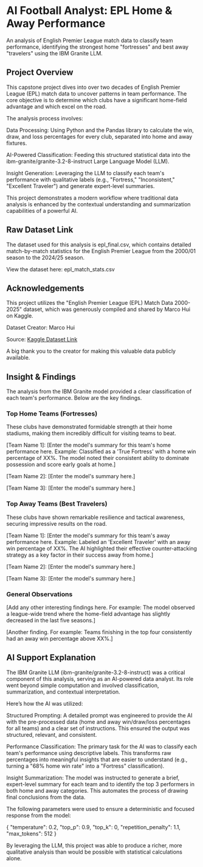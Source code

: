 # AI Football Analyst: EPL Home & Away Performance
An analysis of English Premier League match data to classify team performance, identifying the strongest home "fortresses" and best away "travelers" using the IBM Granite LLM.

## Project Overview
This capstone project dives into over two decades of English Premier League (EPL) match data to uncover patterns in team performance. The core objective is to determine which clubs have a significant home-field advantage and which excel on the road.

The analysis process involves:

Data Processing: Using Python and the Pandas library to calculate the win, draw, and loss percentages for every club, separated into home and away fixtures.

AI-Powered Classification: Feeding this structured statistical data into the ibm-granite/granite-3.2-8-instruct Large Language Model (LLM).

Insight Generation: Leveraging the LLM to classify each team's performance with qualitative labels (e.g., "Fortress," "Inconsistent," "Excellent Traveler") and generate expert-level summaries.

This project demonstrates a modern workflow where traditional data analysis is enhanced by the contextual understanding and summarization capabilities of a powerful AI.

## Raw Dataset Link
The dataset used for this analysis is epl_final.csv, which contains detailed match-by-match statistics for the English Premier League from the 2000/01 season to the 2024/25 season.

View the dataset here: epl_match_stats.csv

## Acknowledgements
This project utilizes the "English Premier League (EPL) Match Data 2000-2025" dataset, which was generously compiled and shared by Marco Hui on Kaggle.

Dataset Creator: Marco Hui

Source: [Kaggle Dataset Link](https://www.kaggle.com/datasets/marcohuiii/english-premier-league-epl-match-data-2000-2025)

A big thank you to the creator for making this valuable data publicly available.

## Insight & Findings
The analysis from the IBM Granite model provided a clear classification of each team's performance. Below are the key findings.

### Top Home Teams (Fortresses)
These clubs have demonstrated formidable strength at their home stadiums, making them incredibly difficult for visiting teams to beat.

[Team Name 1]: [Enter the model's summary for this team's home performance here. Example: Classified as a 'True Fortress' with a home win percentage of XX%. The model noted their consistent ability to dominate possession and score early goals at home.]

[Team Name 2]: [Enter the model's summary here.]

[Team Name 3]: [Enter the model's summary here.]

### Top Away Teams (Best Travelers)
These clubs have shown remarkable resilience and tactical awareness, securing impressive results on the road.

[Team Name 1]: [Enter the model's summary for this team's away performance here. Example: Labeled an 'Excellent Traveler' with an away win percentage of XX%. The AI highlighted their effective counter-attacking strategy as a key factor in their success away from home.]

[Team Name 2]: [Enter the model's summary here.]

[Team Name 3]: [Enter the model's summary here.]

### General Observations
[Add any other interesting findings here. For example: The model observed a league-wide trend where the home-field advantage has slightly decreased in the last five seasons.]

[Another finding. For example: Teams finishing in the top four consistently had an away win percentage above XX%.]

## AI Support Explanation
The IBM Granite LLM (ibm-granite/granite-3.2-8-instruct) was a critical component of this analysis, serving as an AI-powered data analyst. Its role went beyond simple computation and involved classification, summarization, and contextual interpretation.

Here’s how the AI was utilized:

Structured Prompting: A detailed prompt was engineered to provide the AI with the pre-processed data (home and away win/draw/loss percentages for all teams) and a clear set of instructions. This ensured the output was structured, relevant, and consistent.

Performance Classification: The primary task for the AI was to classify each team's performance using descriptive labels. This transforms raw percentages into meaningful insights that are easier to understand (e.g., turning a "68% home win rate" into a "Fortress" classification).

Insight Summarization: The model was instructed to generate a brief, expert-level summary for each team and to identify the top 3 performers in both home and away categories. This automates the process of drawing final conclusions from the data.

The following parameters were used to ensure a deterministic and focused response from the model:

{
  "temperature": 0.2,
  "top_p": 0.9,
  "top_k": 0,
  "repetition_penalty": 1.1,
  "max_tokens": 512
}

By leveraging the LLM, this project was able to produce a richer, more qualitative analysis than would be possible with statistical calculations alone.
